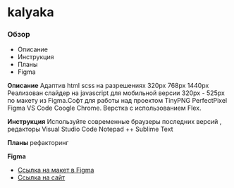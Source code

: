 # kalyaka

### Обзор

- Описание
- Инструкция
- Планы
- Figma

**Описание**
Адаптив html scss на разрешениях 320px 768px 1440px
Реализован слайдер на javascript для мобильной версии 320px - 525px
по макету из Figma.Софт для работы над проектом TinyPNG PerfectPixel Figma
VS Code Coogle Chrome. Верстка с использованием Flex.

**Инструкция**
Используйте современные браузеры последних версий , редакторы Visual Studio Code
Notepad ++ Sublime Text

**Планы**
рефакторинг

**Figma**

- [Ссылка на макет в Figma](https://www.figma.com/file/G3UWFlQmNtNs67751YiDH2/Month-of-Landings?node-id=6%3A898)
- [Ссылка на сайт](https://ilyaxvlasov.github.io/kalyaka/.)
